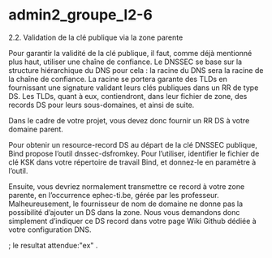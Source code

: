 # admin2_groupe_l2-6

2.2. Validation de la clé publique via la zone parente

Pour garantir la validité de la clé publique, il faut, comme déjà mentionné plus haut, utiliser une chaîne de confiance. Le DNSSEC se base sur la structure hiérarchique du DNS pour cela : la racine du DNS sera la racine de la chaîne de confiance. La racine se portera garante des TLDs en fournissant une signature validant leurs clés publiques dans un RR de type DS. Les TLDs, quant à eux, contiendront, dans leur fichier de zone, des records DS pour leurs sous-domaines, et ainsi de suite.

Dans le cadre de votre projet, vous devez donc fournir un RR DS à votre domaine parent.

Pour obtenir un resource-record DS au départ de la clé DNSSEC publique, Bind propose l’outil dnssec-dsfromkey. Pour l’utiliser, identifier le fichier de clé KSK dans votre répertoire de travail Bind, et donnez-le en paramètre à l’outil.

Ensuite, vous devriez normalement transmettre ce record à votre zone parente, en l’occurrence ephec-ti.be, gérée par les professeur. Malheureusement, le fournisseur de nom de domaine ne donne pas la possibilité d’ajouter un DS dans la zone. Nous vous demandons donc simplement d’indiquer ce DS record dans votre page Wiki Github dédiée à votre configuration DNS.


; le resultat attendue:"ex" .
